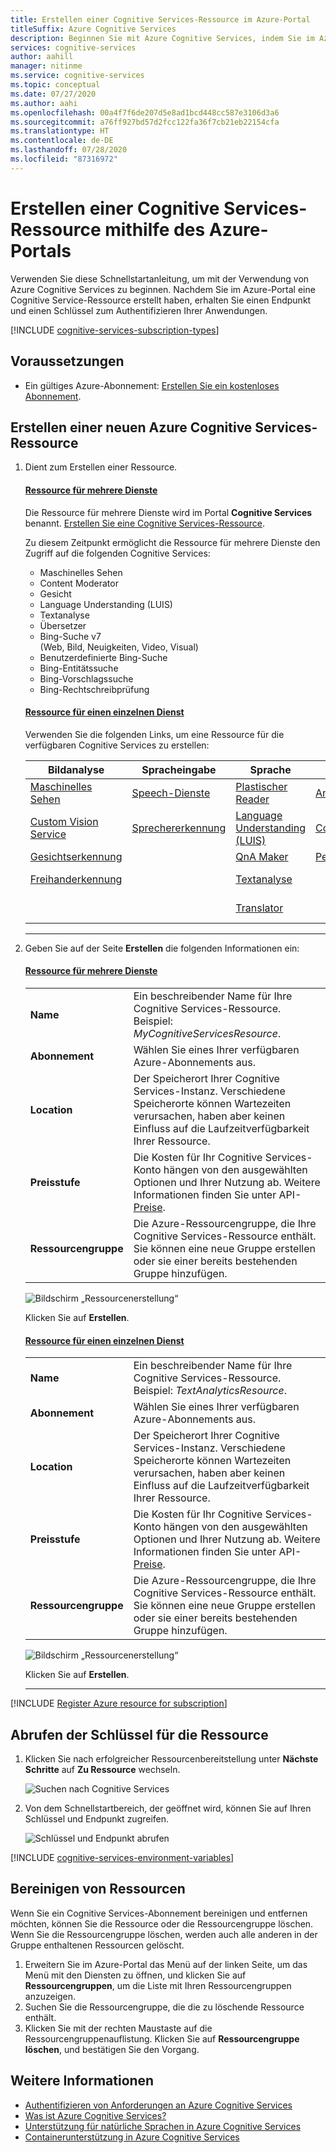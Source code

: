```yaml
---
title: Erstellen einer Cognitive Services-Ressource im Azure-Portal
titleSuffix: Azure Cognitive Services
description: Beginnen Sie mit Azure Cognitive Services, indem Sie im Azure-Portal eine Ressource erstellen und abonnieren.
services: cognitive-services
author: aahill
manager: nitinme
ms.service: cognitive-services
ms.topic: conceptual
ms.date: 07/27/2020
ms.author: aahi
ms.openlocfilehash: 00a4f7f6de207d5e8ad1bcd448cc587e3106d3a6
ms.sourcegitcommit: a76ff927bd57d2fcc122fa36f7cb21eb22154cfa
ms.translationtype: HT
ms.contentlocale: de-DE
ms.lasthandoff: 07/28/2020
ms.locfileid: "87316972"
---
```

# <a name="create-a-cognitive-services-resource-using-the-azure-portal"></a>Erstellen einer Cognitive Services-Ressource mithilfe des Azure-Portals

Verwenden Sie diese Schnellstartanleitung, um mit der Verwendung von Azure Cognitive Services zu beginnen. Nachdem Sie im Azure-Portal eine Cognitive Service-Ressource erstellt haben, erhalten Sie einen Endpunkt und einen Schlüssel zum Authentifizieren Ihrer Anwendungen.


[!INCLUDE [cognitive-services-subscription-types](../../includes/cognitive-services-subscription-types.md)]

## <a name="prerequisites"></a>Voraussetzungen

* Ein gültiges Azure-Abonnement: [Erstellen Sie ein kostenloses Abonnement](https://azure.microsoft.com/free/cognitive-services/).

## <a name="create-a-new-azure-cognitive-services-resource"></a>Erstellen einer neuen Azure Cognitive Services-Ressource

1. Dient zum Erstellen einer Ressource.

    #### <a name="multi-service-resource"></a>[Ressource für mehrere Dienste](#tab/multiservice)

    Die Ressource für mehrere Dienste wird im Portal **Cognitive Services** benannt. [Erstellen Sie eine Cognitive Services-Ressource](https://ms.portal.azure.com/#create/Microsoft.CognitiveServicesAllInOne).

    Zu diesem Zeitpunkt ermöglicht die Ressource für mehrere Dienste den Zugriff auf die folgenden Cognitive Services:

    - Maschinelles Sehen
    - Content Moderator
    - Gesicht
    - Language Understanding (LUIS)
    - Textanalyse
    - Übersetzer
    - Bing-Suche v7 <br>(Web, Bild, Neuigkeiten, Video, Visual)
    - Benutzerdefinierte Bing-Suche
    - Bing-Entitätssuche
    - Bing-Vorschlagssuche
    - Bing-Rechtschreibprüfung

    #### <a name="single-service-resource"></a>[Ressource für einen einzelnen Dienst](#tab/singleservice)

    Verwenden Sie die folgenden Links, um eine Ressource für die verfügbaren Cognitive Services zu erstellen:

    | Bildanalyse                      | Spracheingabe                  | Sprache                          | Entscheidung             | Suchen,                 |
    |-----------------------------|-------------------------|-----------------------------------|----------------------|------------------------|
    | [Maschinelles Sehen](https://ms.portal.azure.com/#create/Microsoft.CognitiveServicesComputerVision)         | [Speech-Dienste](https://ms.portal.azure.com/#create/Microsoft.CognitiveServicesSpeechServices)     | [Plastischer Reader](https://ms.portal.azure.com/#create/Microsoft.CognitiveServicesImmersiveReader)              | [Anomalieerkennung](https://ms.portal.azure.com/#create/Microsoft.CognitiveServicesAnomalyDetector) | [Bing-Suche-API V7](https://ms.portal.azure.com/#create/Microsoft.CognitiveServicesBingSearch-v7) |
    | [Custom Vision Service](https://ms.portal.azure.com/#create/Microsoft.CognitiveServicesCustomVision) | [Sprechererkennung](https://ms.portal.azure.com/#create/Microsoft.CognitiveServicesSpeakerRecognition) | [Language Understanding (LUIS)](https://ms.portal.azure.com/#create/Microsoft.CognitiveServicesLUISAllInOne) | [Content Moderator](https://ms.portal.azure.com/#create/Microsoft.CognitiveServicesContentModerator) | [Benutzerdefinierte Bing-Suche](https://ms.portal.azure.com/#create/Microsoft.CognitiveServicesBingCustomSearch) |
    | [Gesichtserkennung](https://ms.portal.azure.com/#create/Microsoft.CognitiveServicesFace)                    |                         | [QnA Maker](https://ms.portal.azure.com/#create/Microsoft.CognitiveServicesQnAMaker)                     | [Personalisierung](https://ms.portal.azure.com/#create/Microsoft.CognitiveServicesPersonalizer)     | [Bing-Entitätssuche](https://ms.portal.azure.com/#create/Microsoft.CognitiveServicesBingEntitySearch) |
    | [Freihanderkennung](https://ms.portal.azure.com/#create/Microsoft.CognitiveServicesInkRecognizer)        |                         | [Textanalyse](https://ms.portal.azure.com/#create/Microsoft.CognitiveServicesTextAnalytics)                |                      | [Bing-Rechtschreibprüfung](https://ms.portal.azure.com/#create/Microsoft.CognitiveServicesBingSpellCheck-v7)   |
    |           |                         | [Translator](https://ms.portal.azure.com/#create/Microsoft.CognitiveServicesTextTranslation)               |                      | [Bing-Vorschlagssuche](https://ms.portal.azure.com/#create/Microsoft.CognitiveServicesBingAutosuggest-v7)                       |
    ***

3. Geben Sie auf der Seite **Erstellen** die folgenden Informationen ein:

    #### <a name="multi-service-resource"></a>[Ressource für mehrere Dienste](#tab/multiservice)

    |    |    |
    |--|--|
    | **Name** | Ein beschreibender Name für Ihre Cognitive Services-Ressource. Beispiel: *MyCognitiveServicesResource*. |
    | **Abonnement** | Wählen Sie eines Ihrer verfügbaren Azure-Abonnements aus. |
    | **Location** | Der Speicherort Ihrer Cognitive Services-Instanz. Verschiedene Speicherorte können Wartezeiten verursachen, haben aber keinen Einfluss auf die Laufzeitverfügbarkeit Ihrer Ressource. |
    | **Preisstufe** | Die Kosten für Ihr Cognitive Services-Konto hängen von den ausgewählten Optionen und Ihrer Nutzung ab. Weitere Informationen finden Sie unter API-[Preise](https://azure.microsoft.com/pricing/details/cognitive-services/).
    | **Ressourcengruppe** | Die Azure-Ressourcengruppe, die Ihre Cognitive Services-Ressource enthält. Sie können eine neue Gruppe erstellen oder sie einer bereits bestehenden Gruppe hinzufügen. |

    ![Bildschirm „Ressourcenerstellung“](media/cognitive-services-apis-create-account/resource_create_screen-multi.png)

    Klicken Sie auf **Erstellen**.

    #### <a name="single-service-resource"></a>[Ressource für einen einzelnen Dienst](#tab/singleservice)

    |    |    |
    |--|--|
    | **Name** | Ein beschreibender Name für Ihre Cognitive Services-Ressource. Beispiel: *TextAnalyticsResource*. |
    | **Abonnement** | Wählen Sie eines Ihrer verfügbaren Azure-Abonnements aus. |
    | **Location** | Der Speicherort Ihrer Cognitive Services-Instanz. Verschiedene Speicherorte können Wartezeiten verursachen, haben aber keinen Einfluss auf die Laufzeitverfügbarkeit Ihrer Ressource. |
    | **Preisstufe** | Die Kosten für Ihr Cognitive Services-Konto hängen von den ausgewählten Optionen und Ihrer Nutzung ab. Weitere Informationen finden Sie unter API-[Preise](https://azure.microsoft.com/pricing/details/cognitive-services/).
    | **Ressourcengruppe** | Die Azure-Ressourcengruppe, die Ihre Cognitive Services-Ressource enthält. Sie können eine neue Gruppe erstellen oder sie einer bereits bestehenden Gruppe hinzufügen. |

    ![Bildschirm „Ressourcenerstellung“](media/cognitive-services-apis-create-account/resource_create_screen.png)

    Klicken Sie auf **Erstellen**.

    ***

[!INCLUDE [Register Azure resource for subscription](./includes/register-resource-subscription.md)]

## <a name="get-the-keys-for-your-resource"></a>Abrufen der Schlüssel für die Ressource

1. Klicken Sie nach erfolgreicher Ressourcenbereitstellung unter **Nächste Schritte** auf **Zu Ressource** wechseln.

    ![Suchen nach Cognitive Services](media/cognitive-services-apis-create-account/resource-next-steps.png)

2. Von dem Schnellstartbereich, der geöffnet wird, können Sie auf Ihren Schlüssel und Endpunkt zugreifen.

    ![Schlüssel und Endpunkt abrufen](media/cognitive-services-apis-create-account/get-cog-serv-keys.png)

[!INCLUDE [cognitive-services-environment-variables](../../includes/cognitive-services-environment-variables.md)]

## <a name="clean-up-resources"></a>Bereinigen von Ressourcen

Wenn Sie ein Cognitive Services-Abonnement bereinigen und entfernen möchten, können Sie die Ressource oder die Ressourcengruppe löschen. Wenn Sie die Ressourcengruppe löschen, werden auch alle anderen in der Gruppe enthaltenen Ressourcen gelöscht.

1. Erweitern Sie im Azure-Portal das Menü auf der linken Seite, um das Menü mit den Diensten zu öffnen, und klicken Sie auf **Ressourcengruppen**, um die Liste mit Ihren Ressourcengruppen anzuzeigen.
2. Suchen Sie die Ressourcengruppe, die die zu löschende Ressource enthält.
3. Klicken Sie mit der rechten Maustaste auf die Ressourcengruppenauflistung. Klicken Sie auf **Ressourcengruppe löschen**, und bestätigen Sie den Vorgang.

## <a name="see-also"></a>Weitere Informationen

* [Authentifizieren von Anforderungen an Azure Cognitive Services](authentication.md)
* [Was ist Azure Cognitive Services?](Welcome.md)
* [Unterstützung für natürliche Sprachen in Azure Cognitive Services](language-support.md)
* [Containerunterstützung in Azure Cognitive Services](cognitive-services-container-support.md)
